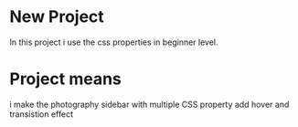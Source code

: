 # New Project
  In this project i use the css properties in beginner level.
  # Project means 
   i make the photography sidebar with multiple CSS property 
   add hover and transistion effect
   
